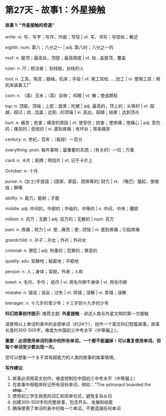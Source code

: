 # 第27天 - 故事1：外星接触

#### 故事 1: "外星接触的奇遇"

write: vi. 写，写字；写作，作曲；写信 | vt. 写，书写；写信给；著述

eighth: num. 第八；八分之一 | adj. 第八的；八分之一的

roof: n. 屋顶；最高处，顶部；最高限度 | vt. 给…盖屋顶，覆盖

ruler: n. 尺；统治者； 划线板，划线的人

tool: n. 工具，用具；器械，机床；手段 | vt. 用工具给……加工 | vi. 使用工具；用机床装备工厂

corn: n. （美）玉米；（英）谷物； 鸡眼 | vt. 腌；使成颗粒

top: n. 顶部，顶端；上部；首席；陀螺 | adj. 最高的，顶上的；头等的 | vt. 超越，超过；给…加盖；达到…的顶端 | vi. 高出，超越；结束；达到顶点

hurt: n. 痛苦；危害；痛苦的原因 | vt. 使受伤；损害；使疼痛；使痛心 | adj. 受伤的；痛苦的；受损的 | vi. 感到疼痛；有坏处；带来痛苦

century: n. 世纪，百年；（板球）一百分

everything: pron. 每件事物；最重要的东西；（有关的）一切；万事

card: n. 卡片；纸牌；明信片 | vt. 记于卡片上

October: n.  十月

purse: n. (女士)手提袋；(国家、家庭、团体等的) 财力 | vt. （嘴巴）皱起，使缩拢；撅嘴

ability: n. 能力，能耐；才能

middle: adj. 中间的，中部的；中级的，中等的 | n. 中间，中央；腰部

million: n. 百万；无数 | adj. 百万的；无数的 | num. 百万

pain: n. 疼痛；努力 | vt. 使…痛苦；使…烦恼 | vi. 感到疼痛；引起疼痛

grandchild: n. 孙子；孙女；外孙；外孙女

criminal: n. 罪犯 | adj. 刑事的；犯罪的；罪恶的

quietly: adv. 安静地；秘密地；平稳地

person: n. 人；身体；容貌，外表；人称

towel: n. 毛巾，手巾； 纸巾 | vi. 用毛巾擦干身体 | vt. 用毛巾擦

mistake: n. 错误；误会；过失 | vt. 弄错；误解 | vi. 弄错；误解

teenager: n. 十几岁的青少年；十三岁到十九岁的少年

**科幻故事创作提示**:
推荐主题: **外星接触** - 讲述人类与外星文明的第一次接触

请使用以上单词列表中的全部单词（约24个），创作一个英文科幻短篇故事，故事长度约300-500字，难度为中国初三中考水平（中等偏上）。

**重要：必须使用单词列表中的所有单词，一个都不能漏掉！可以重复使用单词，但每个单词至少要出现一次。**

您可以想象一个关于具有超能力的人类的故事的故事情境。

**写作建议**: 
1. 故事必须用英文创作，难度控制在中国初三中考水平（中等偏上）
2. 在故事中用粗体标记所有目标单词，例如："The astronaut boarded the **ship**..."
3. 使用初三学生熟悉的词汇和简单句式，避免复杂从句
4. 创建300-500字的完整故事，包含开头、发展和结尾
5. 确保使用了单词列表中的每一个单词，不要遗漏任何单词
